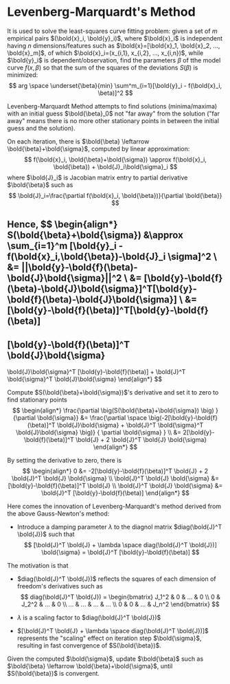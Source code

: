 # Levenberg-Marquardt's Method

It is used to solve the least-squares curve fitting problem:
given a set of $m$ empirical pairs $(\bold{x}_i, \bold{y}_i)$, where $\bold{x}_i$ is independent having $n$ dimensions/features such as $\bold{x}=[\bold{x}_1, \bold{x}_2, ..., \bold{x}_m]$, of which $\bold{x}_i=(x_{i,1}, x_{i,2}, ..., x_{i,n})$, while $\bold{y}_i$ is dependent/observation, find the parameters $\beta$ of tthe model curve $f(x, \beta)$ so that the sum of the squares of the deviations $S(\beta)$ is minimized:
$$
arg \space \underset{\beta}{min}
\sum^m_{i=1}[\bold{y}_i - f(\bold{x}_i, \beta)]^2
$$

Levenberg-Marquardt Method attempts to find solutions (minima/maxima) with an initial guess $\bold{\beta}_0$ not "far away" from the solution ("far away" means there is no more other stationary points in between the initial guess and the solution).

On each iteration, there is $\bold{\beta} \leftarrow \bold{\beta}+\bold{\sigma}$, computed by linear approximation:
$$
f(\bold{x}_i, \bold{\beta}+\bold{\sigma})
\approx
f(\bold{x}_i, \bold{\beta}) + \bold{J}_i\bold{\sigma}_i
$$
where $\bold{J}_i$ is Jacobian matrix entry to partial derivative $\bold{\beta}$ such as
$$
\bold{J}_i=\frac{\partial f(\bold{x}_i, \bold{\beta})}{\partial \bold{\beta}}
$$

Hence, 
$$
\begin{align*}
S(\bold{\beta}+\bold{\sigma})
&\approx
\sum_{i=1}^m [\bold{y}_i - f(\bold{x}_i,\bold{\beta})-\bold{J}_i \sigma]^2
\\ &=
||\bold{y}-\bold{f}(\beta)-\bold{J}\bold{\sigma}||^2
\\ &=
[\bold{y}-\bold{f}(\beta)-\bold{J}\bold{\sigma}]^T[\bold{y}-\bold{f}(\beta)-\bold{J}\bold{\sigma}]
\\ &=
[\bold{y}-\bold{f}(\beta)]^T[\bold{y}-\bold{f}(\beta)]
-
[\bold{y}-\bold{f}(\beta)]^T \bold{J}\bold{\sigma}
-
\bold{J}\bold{\sigma}^T [\bold{y}-\bold{f}(\beta)]
+ 
\bold{J}^T \bold{\sigma}^T \bold{J}\bold{\sigma}
\end{align*}
$$

Compute $S(\bold{\beta}+\bold{\sigma})$'s derivative and set it to zero to find stationary points
$$
\begin{align*}
\frac{\partial \big(S(\bold{\beta}+\bold{\sigma}) \big)
}{\partial \bold{\sigma}}
&=
\frac{\partial \space
    \big(-2[\bold{y}-\bold{f}(\beta)]^T \bold{J}\bold{\sigma}
    +
    \bold{J}^T \bold{\sigma}^T \bold{J}\bold{\sigma}
    \big)}
    {
        \partial \bold{\sigma}
    }
\\ &=
2[\bold{y}-\bold{f}(\beta)]^T \bold{J}
+
2 \bold{J}^T \bold{J} \bold{\sigma}
\end{align*}
$$

By setting the derivative to zero, there is
$$
\begin{align*}
0 &=
-2[\bold{y}-\bold{f}(\beta)]^T \bold{J}
+
2 \bold{J}^T \bold{J} \bold{\sigma}
\\ 
\bold{J}^T \bold{J} \bold{\sigma}
&=
[\bold{y}-\bold{f}(\beta)]^T \bold{J}
\\
\bold{J}^T \bold{J} \bold{\sigma}
&=
\bold{J}^T [\bold{y}-\bold{f}(\beta)]
\end{align*}
$$

Here comes the innovation of Levenberg-Marquardt's method derived from the above Gauss-Newton's method:

* Introduce a damping parameter $\lambda$ to the diagnol matrix $diag(\bold{J}^T \bold{J})$ such that
$$
[\bold{J}^T \bold{J} + \lambda \space diag(\bold{J}^T \bold{J})] \bold{\sigma}
=
\bold{J}^T [\bold{y}-\bold{f}(\beta)]
$$

The motivation is that

* $diag(\bold{J}^T \bold{J})$ reflects the squares of each dimension of freedom's derivatives such as 
$$
diag(\bold{J}^T \bold{J})
=
\begin{bmatrix}
      J_1^2 & 0 & ... & 0 \\
      0 & J_2^2 & ... & 0 \\
      ... & ... & ... & ... \\
      0 & 0 & ... & J_n^2
\end{bmatrix}
$$ 

* $\lambda$ is a scaling factor to $diag(\bold{J}^T \bold{J})$

* $[\bold{J}^T \bold{J} + \lambda \space diag(\bold{J}^T \bold{J})]$ represents the "scaling" effect on iteration step $\bold{\sigma}$, resulting in fast convergence of $S(\bold{\beta})$.

Given the computed $\bold{\sigma}$, update $\bold{\beta}$ such as $\bold{\beta} \leftarrow \bold{\beta}+\bold{\sigma}$, until $S(\bold{\beta})$ is convergent.